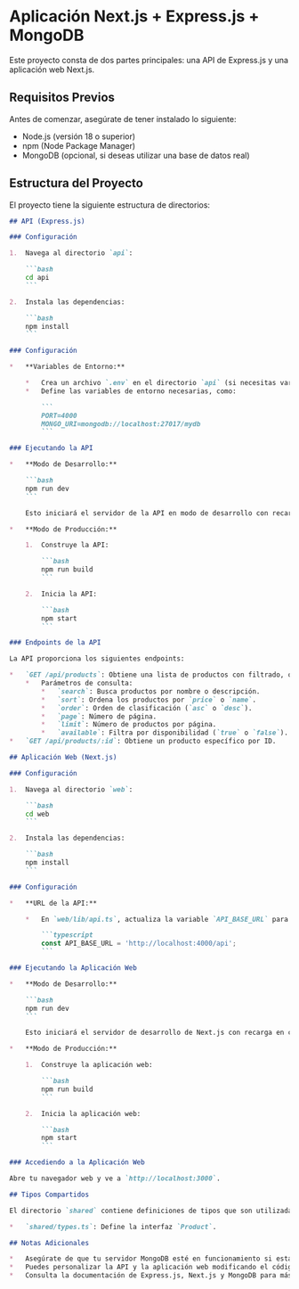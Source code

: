 # Aplicación Next.js + Express.js + MongoDB

Este proyecto consta de dos partes principales: una API de Express.js y una aplicación web Next.js.

## Requisitos Previos

Antes de comenzar, asegúrate de tener instalado lo siguiente:

*   Node.js (versión 18 o superior)
*   npm (Node Package Manager)
*   MongoDB (opcional, si deseas utilizar una base de datos real)

## Estructura del Proyecto

El proyecto tiene la siguiente estructura de directorios:

````markdown
## API (Express.js)

### Configuración

1.  Navega al directorio `api`:

    ```bash
    cd api
    ```

2.  Instala las dependencias:

    ```bash
    npm install
    ```

### Configuración

*   **Variables de Entorno:**

    *   Crea un archivo `.env` en el directorio `api` (si necesitas variables de entorno).
    *   Define las variables de entorno necesarias, como:

        ```
        PORT=4000
        MONGO_URI=mongodb://localhost:27017/mydb
        ```

### Ejecutando la API

*   **Modo de Desarrollo:**

    ```bash
    npm run dev
    ```

    Esto iniciará el servidor de la API en modo de desarrollo con recarga en caliente.

*   **Modo de Producción:**

    1.  Construye la API:

        ```bash
        npm run build
        ```

    2.  Inicia la API:

        ```bash
        npm start
        ```

### Endpoints de la API

La API proporciona los siguientes endpoints:

*   `GET /api/products`: Obtiene una lista de productos con filtrado, ordenamiento y paginación.
    *   Parámetros de consulta:
        *   `search`: Busca productos por nombre o descripción.
        *   `sort`: Ordena los productos por `price` o `name`.
        *   `order`: Orden de clasificación (`asc` o `desc`).
        *   `page`: Número de página.
        *   `limit`: Número de productos por página.
        *   `available`: Filtra por disponibilidad (`true` o `false`).
*   `GET /api/products/:id`: Obtiene un producto específico por ID.

## Aplicación Web (Next.js)

### Configuración

1.  Navega al directorio `web`:

    ```bash
    cd web
    ```

2.  Instala las dependencias:

    ```bash
    npm install
    ```

### Configuración

*   **URL de la API:**

    *   En `web/lib/api.ts`, actualiza la variable `API_BASE_URL` para que apunte a tu endpoint de la API:

        ```typescript
        const API_BASE_URL = 'http://localhost:4000/api';
        ```

### Ejecutando la Aplicación Web

*   **Modo de Desarrollo:**

    ```bash
    npm run dev
    ```

    Esto iniciará el servidor de desarrollo de Next.js con recarga en caliente.

*   **Modo de Producción:**

    1.  Construye la aplicación web:

        ```bash
        npm run build
        ```

    2.  Inicia la aplicación web:

        ```bash
        npm start
        ```

### Accediendo a la Aplicación Web

Abre tu navegador web y ve a `http://localhost:3000`.

## Tipos Compartidos

El directorio `shared` contiene definiciones de tipos que son utilizadas tanto por la API como por la aplicación web.

*   `shared/types.ts`: Define la interfaz `Product`.

## Notas Adicionales

*   Asegúrate de que tu servidor MongoDB esté en funcionamiento si estás utilizando una base de datos real.
*   Puedes personalizar la API y la aplicación web modificando el código en los directorios `api` y `web`, respectivamente.
*   Consulta la documentación de Express.js, Next.js y MongoDB para más información.
````